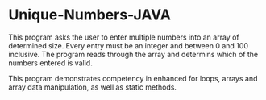# Unique-Numbers-JAVA

This program asks the user to enter multiple numbers into an array of determined size. Every entry must be an integer and between 0 and 100 inclusive. The program reads through the array and determins which of the numbers entered is valid. 

This program demonstrates competency in enhanced for loops, arrays and array data manipulation, as well as static methods. 

